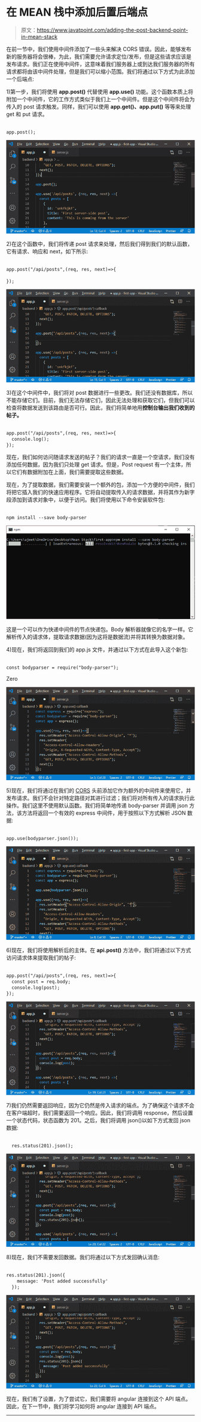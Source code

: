 # 在 MEAN 栈中添加后置后端点

> 原文：<https://www.javatpoint.com/adding-the-post-backend-point-in-mean-stack>

在前一节中，我们使用中间件添加了一些头来解决 CORS 错误。因此，能够发布新的服务器将会很棒，为此，我们需要允许请求定位/发布，但是这些请求应该是发布请求。我们正在使用中间件，这意味着我们服务器上或到达我们服务器的所有请求都将由该中间件处理，但是我们可以缩小范围。我们将通过以下方式为此添加一个后端点:

1)第一步，我们将使用 **app.post()** 代替使用 **app.use()** 功能。这个函数本质上将附加一个中间件，它的工作方式类似于我们上一个中间件。但是这个中间件将会为传入的 post 请求触发。同样，我们可以使用 **app.get()、app.put()** 等等来处理 get 和 put 请求。

```

app.post();

```

![Adding the Post backend point in MEAN Stack](img/bd0fd73921c37da8096b1a52f16712ef.png)

2)在这个函数中，我们将传递 post 请求来处理，然后我们得到我们的默认函数，它有请求、响应和 next，如下所示:

```

app.post("/api/posts",(req, res, next)=>{

});

```

![Adding the Post backend point in MEAN Stack](img/30ba93c2c3d23fc69b6d8c9195bf4d77.png)

3)在这个中间件中，我们将对 post 数据进行一些更改。我们还没有数据库，所以不能存储它们。目前，我们无法存储它们，因此无法处理和获取它们，但我们可以检查将数据发送到该路由是否可行。因此，我们将简单地用**控制台输出我们收到的帖子。**

```

app.post("/api/posts",(req, res, next)=>{
  console.log();
});

```

现在，我们如何访问随请求发送的帖子？我们的请求一直是一个空请求，我们没有添加任何数据，因为我们只处理 get 请求。但是，Post request 有一个主体，所以它们有数据附加在上面，我们需要提取这些数据。

现在，为了提取数据，我们需要安装一个额外的包，添加一个方便的中间件，我们将把它插入我们的快速应用程序。它将自动提取传入的请求数据，并将其作为新字段添加到请求对象中，以便于访问。我们将使用以下命令安装软件包:

```

npm install --save body-parser

```

![Adding the Post backend point in MEAN Stack](img/69f6f26a26798974464c6290050378c6.png)

这是一个可以作为快递中间件的节点快递包。Body 解析器就像它的名字一样。它解析传入的请求体，提取请求数据(因为这将是数据流)并将其转换为数据对象。

4)现在，我们将返回到我们的 app.js 文件，并通过以下方式在此导入这个新包:

```

const bodyparser = require("body-parser");

```

Zero

![Adding the Post backend point in MEAN Stack](img/56f3a182abfbd059b81e9a15c27dad70.png)

5)现在，我们将通过在我们的 [CORS](cors-in-mean-stack) 头前添加它作为额外的中间件来使用它，并发布请求。我们不会针对特定路径对其进行过滤；我们将对所有传入的请求执行此操作。我们这里不使用默认函数。我们将简单地传递 body-parser 并调用 json 方法，该方法将返回一个有效的 express 中间件，用于按照以下方式解析 JSON 数据:

```

app.use(bodyparser.json());

```

![Adding the Post backend point in MEAN Stack](img/07d8e773f0e051814841392cad09f8dc.png)

6)现在，我们将使用解析后的主体。在 **api.post()** 方法中，我们将通过以下方式访问请求体来提取我们的帖子:

```

app.post("/api/posts",(req, res, next)=>{
  const post = req.body;
  console.log(post);
});

```

![Adding the Post backend point in MEAN Stack](img/d1640fee4348c3ff2fb8f7e9a71a062f.png)

7)我们仍然需要返回响应，因为它仍然是传入请求的端点。为了确保这个请求不会在客户端超时，我们需要返回一个响应。因此，我们将调用 response，然后设置一个状态代码，状态函数为 201。之后，我们将调用 json()以如下方式发回 json 数据:

```

  res.status(201).json();

```

![Adding the Post backend point in MEAN Stack](img/8725ff2575b3fb7d536ae46588fcb1cd.png)

8)现在，我们不需要发回数据。我们将通过以下方式发回确认消息:

```

res.status(201).json({
    message: 'Post added successfully'
  });

```

![Adding the Post backend point in MEAN Stack](img/9435f67d1ce081959988ae3364e4b3ba.png)

现在，我们有了设置，为了尝试它，我们需要将 angular 连接到这个 API 端点。因此，在下一节中，我们将学习如何将 angular 连接到 API 端点。

* * *